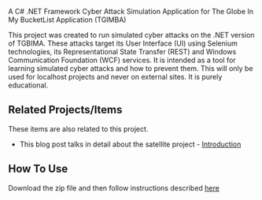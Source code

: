 A C# .NET Framework Cyber Attack Simulation Application for The Globe In My BucketList Application (TGIMBA)

This project was created to run simulated cyber attacks on the .NET version of TGBIMA.  These attacks target its User Interface (UI) using Selenium technologies, its Representational State Transfer (REST) and Windows Communication Foundation (WCF) services.  It is intended as a tool for learning simulated cyber attacks and how to prevent them.  This will only be used for localhost projects and never on external sites.  It is purely educational.

## Related Projects/Items

These items are also related to this project. 

* This blog post talks in detail about the satellite project - 
<a href="https://erichelin.wordpress.com/2016/03/23/tgimba-security-sql-injection/">Introduction</a>

## How To Use

Download the zip file and then follow instructions described <a href="https://erichelin.wordpress.com/2016/03/23/tgimba-security-sql-injection/">here</a>

